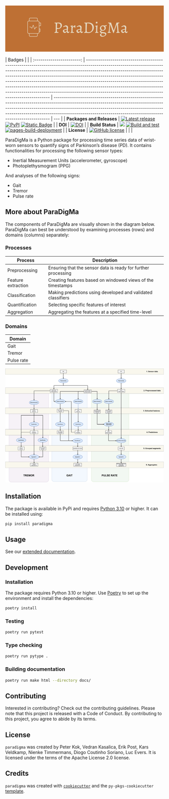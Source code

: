 ![ParaDigMa logo](https://raw.githubusercontent.com/biomarkersParkinson/paradigma/update-readme/docs/source/_static/img/paradigma-logo-banner.png)

|          Badges           |                                                                                                                                                                                                                                                                                                                                                                                                                                                                                                                                                  |
| :-----------------------: | ------------------------------------------------------------------------------------------------------------------------------------------------------------------------------------------------------------------------------------------------------------------------------------------------------------------------------------------------------------------------------------------------------------------------------------------------------------------------------------------------------------------------------------------------ | ---------------------------------------------------------------------------------------------------------------------------------------------------------------------------------------------------------------------------------------------------------------------------------------------------------------------- | --- |
| **Packages and Releases** | [![Latest release](https://img.shields.io/github/release/biomarkersparkinson/paradigma.svg)](https://github.com/biomarkersparkinson/paradigma/releases/latest) [![PyPI](https://img.shields.io/pypi/v/paradigma.svg)](https://pypi.python.org/pypi/paradigma/) [![Static Badge](https://img.shields.io/badge/RSD-paradigma-lib)](https://research-software-directory.org/software/paradigma)                                                                                                                                                     |
|          **DOI**          | [![DOI](https://zenodo.org/badge/DOI/10.5281/zenodo.13838393.svg)](https://doi.org/10.5281/zenodo.13838393)                                                                                                                                                                                                                                                                                                                                                                                                                                      |
|     **Build Status**      | [![](https://img.shields.io/badge/python-3.10+-blue.svg)](https://www.python.org/downloads/) [![Build and test](https://github.com/biomarkersParkinson/paradigma/actions/workflows/build-and-test.yml/badge.svg)](https://github.com/biomarkersParkinson/paradigma/actions/workflows/build-and-test.yml) [![pages-build-deployment](https://github.com/biomarkersParkinson/paradigma/actions/workflows/pages/pages-build-deployment/badge.svg)](https://github.com/biomarkersParkinson/paradigma/actions/workflows/pages/pages-build-deployment) |
|        **License**        | [![GitHub license](https://img.shields.io/github/license/biomarkersParkinson/paradigma)](https://github.com/biomarkersparkinson/paradigma/blob/main/LICENSE)                                                                                                                                                                                                                                                                                                                                                                                     |
|           <!--            | **Fairness**                                                                                                                                                                                                                                                                                                                                                                                                                                                                                                                                     | [![fair-software.eu](https://img.shields.io/badge/fair--software.eu-%E2%97%8F%20%20%E2%97%8F%20%20%E2%97%8F%20%20%E2%97%8F%20%20%E2%97%8F-green)](https://fair-software.eu) [![OpenSSF Best Practices](https://bestpractices.coreinfrastructure.org/projects/8083/badge)](https://www.bestpractices.dev/projects/8083) | --> |

ParaDigMa is a Python package for processing time series data of wrist-worn sensors to quantify signs of Parkinson’s disease (PD). It contains functionalities for processing the following sensor types:

- Inertial Measurement Units (accelerometer, gyroscope)
- Photoplethysmogram (PPG)

And analyses of the following signs:

- Gait
- Tremor
- Pulse rate

## More about ParaDigMa

The components of ParaDigMa are visually shown in the diagram below. ParaDigMa can best be understood by examining processes (rows) and domains (columns) separately:

### Processes

| Process            | Description                                                   |
| ------------------ | ------------------------------------------------------------- |
| Preprocessing      | Ensuring that the sensor data is ready for further processing |
| Feature extraction | Creating features based on windowed views of the timestamps   |
| Classification     | Making predictions using developed and validated classifiers  |
| Quantification     | Selecting specific features of interest                       |
| Aggregation        | Aggregating the features at a specified time-level            |

### Domains

| Domain     |
| ---------- |
| Gait       |
| Tremor     |
| Pulse rate |

![Pipeline Architecture](https://raw.githubusercontent.com/biomarkersParkinson/paradigma/update-readme/docs/source/_static/img/pipeline-architecture.png)

## Installation

The package is available in PyPi and requires [Python 3.10](https://www.python.org/downloads/) or higher. It can be installed using:

```bash
pip install paradigma
```

## Usage

See our [extended documentation](https://biomarkersparkinson.github.io/paradigma/).

## Development

### Installation

The package requires Python 3.10 or higher. Use [Poetry](https://python-poetry.org/docs/#installation) to set up the environment and install the dependencies:

```bash
poetry install
```

### Testing

```bash
poetry run pytest
```

### Type checking

```bash
poetry run pytype .
```

### Building documentation

```bash
poetry run make html --directory docs/
```

## Contributing

Interested in contributing? Check out the contributing guidelines. Please note that this project is released with a Code of Conduct. By contributing to this project, you agree to abide by its terms.

## License

`paradigma` was created by Peter Kok, Vedran Kasalica, Erik Post, Kars Veldkamp, Nienke Timmermans, Diogo Coutinho Soriano, Luc Evers. It is licensed under the terms of the Apache License 2.0 license.

## Credits

`paradigma` was created with [`cookiecutter`](https://cookiecutter.readthedocs.io/en/latest/) and the `py-pkgs-cookiecutter` [template](https://github.com/py-pkgs/py-pkgs-cookiecutter).

